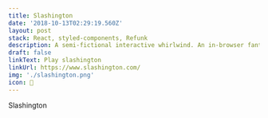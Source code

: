 ```yaml
---
title: Slashington
date: '2018-10-13T02:29:19.560Z'
layout: post
stack: React, styled-components, Refunk
description: A semi-fictional interactive whirlwind. An in-browser fantasy game. +500 plays.
draft: false
linkText: Play slashington
linkUrl: https://www.slashington.com/
img: './slashington.png'
icon: 🚉
---
```


Slashington
